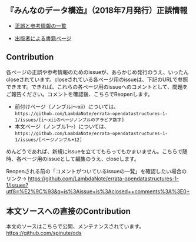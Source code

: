 ## 『みんなのデータ構造』（2018年7月発行）正誤情報

* [正誤と参考情報の一覧](https://github.com/LambdaNote/errata-opendatastructure-1-1/issues?q=is%3Aissue+is%3Aopen+sort%3Acreated-asc)

* [出版者による書籍ページ](https://www.lambdanote.com/products/opendatastructures)

## Contribution

各ページの正誤や参考情報のためのissueが、あらかじめ発行のうえ、いったんcloseされています。closeされている各ページ用のissueは、下記のURLで参照できます。できれば、これらの各ページ用のissueへのコメントとして、問題をご報告ください。コメントを確認後、こちらでReopenします。

* 前付けページ（ノンブルi～xii）については、`https://github.com/LambdaNote/errata-opendatastructures-1-1/issues/[i～xiiのページノンブルのアラビア数字]`
* 本文ページ（ノンブル1～）については、`https://github.com/LambdaNote/errata-opendatastructures-1-1/issues/[ページノンブル+12]`

めんどうであれば、新規にissueを立ててもらってもかまいません。こちらで随時、各ページ用のissueとして編集のうえ、closeします。

Reopenされる前の「コメントがついているissueの一覧」を確認したい場合のリンク→ https://github.com/LambdaNote/errata-opendatastructures-1-1/issues?utf8=%E2%9C%93&q=is%3Aissue+is%3Aclosed++comments%3A%3E0+

## 本文ソースへの直接のContribution

本文のソースはこちらで公開、メンテナンスされています。 https://github.com/spinute/ods

